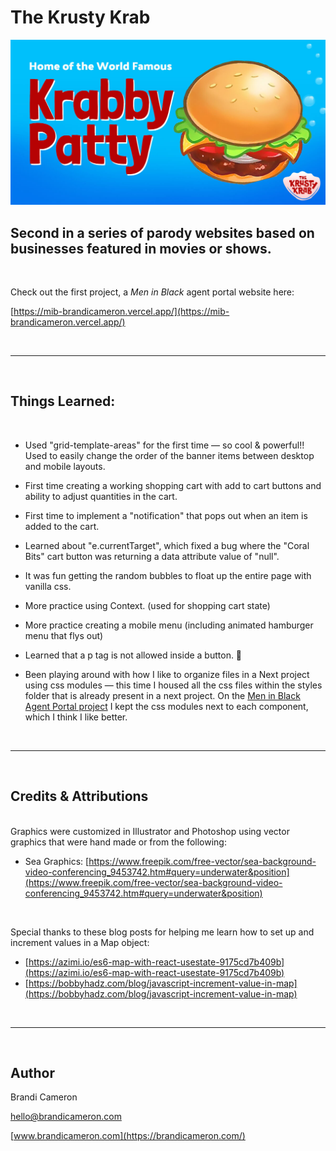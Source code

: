 # The Krusty Krab

<!-- VIEW LIVE: [https://nosh.brandicameron.com/](https://nosh.brandicameron.com/) -->

![App Screenshot](/public/share.jpg)

## Second in a series of parody websites based on businesses featured in movies or shows.

&nbsp;<br>

Check out the first project, a _Men in Black_ agent portal website here:

[https://mib-brandicameron.vercel.app/](https://mib-brandicameron.vercel.app/)

&nbsp;<br>

---

&nbsp;<br>

## Things Learned:

&nbsp;<br>

- Used "grid-template-areas" for the first time — so cool & powerful!! Used to easily change the order of the banner items between desktop and mobile layouts.
- First time creating a working shopping cart with add to cart buttons and ability to adjust quantities in the cart.
- First time to implement a "notification" that pops out when an item is added to the cart.
- Learned about "e.currentTarget", which fixed a bug where the "Coral Bits" cart button was returning a data attribute value of "null".
- It was fun getting the random bubbles to float up the entire page with vanilla css.
- More practice using Context. (used for shopping cart state)
- More practice creating a mobile menu (including animated hamburger menu that flys out)
- Learned that a p tag is not allowed inside a button. 🤨
- Been playing around with how I like to organize files in a Next project using css modules — this time I housed all the css files within the styles folder that is already present in a next project. On the [Men in Black Agent Portal project](https://github.com/brandicameron/MIB) I kept the css modules next to each component, which I think I like better.

  &nbsp;<br>

---

&nbsp;<br>

## Credits & Attributions

&nbsp;<br>
Graphics were customized in Illustrator and Photoshop using vector graphics that were hand made or from the following:

- Sea Graphics: [https://www.freepik.com/free-vector/sea-background-video-conferencing_9453742.htm#query=underwater&position](https://www.freepik.com/free-vector/sea-background-video-conferencing_9453742.htm#query=underwater&position)

&nbsp;<br>

Special thanks to these blog posts for helping me learn how to set up and increment values in a Map object:

- [https://azimi.io/es6-map-with-react-usestate-9175cd7b409b](https://azimi.io/es6-map-with-react-usestate-9175cd7b409b)
- [https://bobbyhadz.com/blog/javascript-increment-value-in-map](https://bobbyhadz.com/blog/javascript-increment-value-in-map)

&nbsp;<br>

---

&nbsp;<br>

## Author

Brandi Cameron

[hello@brandicameron.com](mailto:hello@brandicameron.com)

[www.brandicameron.com](https://brandicameron.com/)
